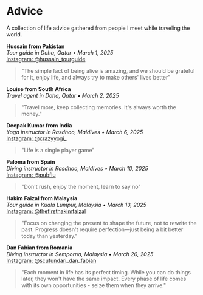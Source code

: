 # Advice

A collection of life advice gathered from people I meet while traveling the world.

**Hussain from Pakistan**  
_Tour guide in Doha, Qatar • March 1, 2025_  
[Instagram: @hussain_tourguide](https://www.instagram.com/hussain_tourguide)

> "The simple fact of being alive is amazing, and we should be grateful for it, enjoy life, and always try to make others' lives better"

**Louise from South Africa**  
_Travel agent in Doha, Qatar • March 2, 2025_

> "Travel more, keep collecting memories. It's always worth the money."

**Deepak Kumar from India**  
_Yoga instructor in Rasdhoo, Maldives • March 6, 2025_  
[Instagram: @crazyyogi\_](https://www.instagram.com/crazyyogi_)

> "Life is a single player game"

**Paloma from Spain**  
_Diving instructor in Rasdhoo, Maldives • March 10, 2025_  
[Instagram: @pubflu](https://www.instagram.com/pubflu)

> "Don't rush, enjoy the moment, learn to say no"

**Hakim Faizal from Malaysia**  
_Tour guide in Kuala Lumpur, Malaysia • March 13, 2025_  
[Instagram: @thefirsthakimfaizal](https://www.instagram.com/thefirsthakimfaizal)

> "Focus on changing the present to shape the future, not to rewrite the past. Progress doesn't require perfection—just being a bit better today than yesterday."

**Dan Fabian from Romania**  
_Diving instructor in Semporna, Malaysia • March 20, 2025_  
[Instagram: @scufundari_dan_fabian](https://www.instagram.com/scufundari_dan_fabian)

> "Each moment in life has its perfect timing. While you can do things later, they won't have the same impact. Every phase of life comes with its own opportunities - seize them when they arrive."
